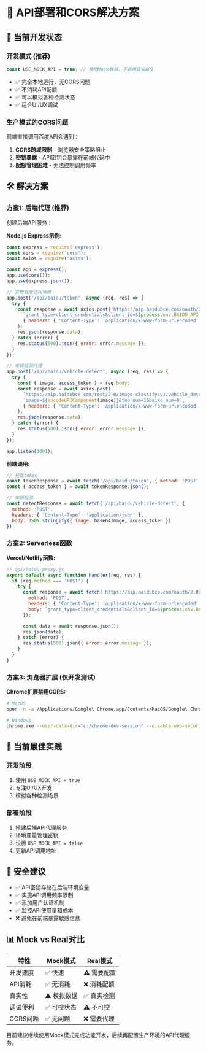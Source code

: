 # 🚀 API部署和CORS解决方案

## 🔧 当前开发状态

### 开发模式 (推荐)
```javascript
const USE_MOCK_API = true; // 使用Mock数据，不调用真实API
```
- ✅ 完全本地运行，无CORS问题
- ✅ 不消耗API配额
- ✅ 可以模拟各种检测状态
- ✅ 适合UI/UX调试

### 生产模式的CORS问题

前端直接调用百度API会遇到：
1. **CORS跨域限制** - 浏览器安全策略阻止
2. **密钥暴露** - API密钥会暴露在前端代码中
3. **配额管理困难** - 无法控制调用频率

## 🛠️ 解决方案

### 方案1: 后端代理 (推荐)

创建后端API服务：

**Node.js Express示例:**
```javascript
const express = require('express');
const cors = require('cors');
const axios = require('axios');

const app = express();
app.use(cors());
app.use(express.json());

// 获取百度访问令牌
app.post('/api/baidu/token', async (req, res) => {
  try {
    const response = await axios.post('https://aip.baidubce.com/oauth/2.0/token',
      `grant_type=client_credentials&client_id=${process.env.BAIDU_API_KEY}&client_secret=${process.env.BAIDU_SECRET_KEY}`,
      { headers: { 'Content-Type': 'application/x-www-form-urlencoded' } }
    );
    res.json(response.data);
  } catch (error) {
    res.status(500).json({ error: error.message });
  }
});

// 车辆检测代理
app.post('/api/baidu/vehicle-detect', async (req, res) => {
  try {
    const { image, access_token } = req.body;
    const response = await axios.post(
      `https://aip.baidubce.com/rest/2.0/image-classify/v1/vehicle_detect?access_token=${access_token}`,
      `image=${encodeURIComponent(image)}&top_num=1&baike_num=0`,
      { headers: { 'Content-Type': 'application/x-www-form-urlencoded' } }
    );
    res.json(response.data);
  } catch (error) {
    res.status(500).json({ error: error.message });
  }
});

app.listen(3001);
```

**前端调用:**
```javascript
// 获取token
const tokenResponse = await fetch('/api/baidu/token', { method: 'POST' });
const { access_token } = await tokenResponse.json();

// 车辆检测
const detectResponse = await fetch('/api/baidu/vehicle-detect', {
  method: 'POST',
  headers: { 'Content-Type': 'application/json' },
  body: JSON.stringify({ image: base64Image, access_token })
});
```

### 方案2: Serverless函数

**Vercel/Netlify函数:**
```javascript
// api/baidu-proxy.js
export default async function handler(req, res) {
  if (req.method === 'POST') {
    try {
      const response = await fetch('https://aip.baidubce.com/oauth/2.0/token', {
        method: 'POST',
        headers: { 'Content-Type': 'application/x-www-form-urlencoded' },
        body: `grant_type=client_credentials&client_id=${process.env.BAIDU_API_KEY}&client_secret=${process.env.BAIDU_SECRET_KEY}`
      });

      const data = await response.json();
      res.json(data);
    } catch (error) {
      res.status(500).json({ error: error.message });
    }
  }
}
```

### 方案3: 浏览器扩展 (仅开发测试)

**Chrome扩展禁用CORS:**
```bash
# MacOS
open -n -a /Applications/Google\ Chrome.app/Contents/MacOS/Google\ Chrome --args --user-data-dir="/tmp/chrome_dev_sess" --disable-web-security

# Windows
chrome.exe --user-data-dir="c:/chrome-dev-session" --disable-web-security
```

## 🎯 当前最佳实践

### 开发阶段
1. 使用 `USE_MOCK_API = true`
2. 专注UI/UX开发
3. 模拟各种检测场景

### 部署阶段
1. 搭建后端API代理服务
2. 环境变量管理密钥
3. 设置 `USE_MOCK_API = false`
4. 更新API调用地址

## 🔐 安全建议

- ✅ API密钥存储在后端环境变量
- ✅ 实施API调用频率限制
- ✅ 添加用户认证机制
- ✅ 监控API使用量和成本
- ❌ 避免在前端暴露敏感信息

## 📊 Mock vs Real对比

| 特性 | Mock模式 | Real模式 |
|------|----------|----------|
| 开发速度 | ✅ 快速 | ⚠️ 需要配置 |
| API消耗 | ✅ 无消耗 | ❌ 消耗配额 |
| 真实性 | ⚠️ 模拟数据 | ✅ 真实检测 |
| 调试便利 | ✅ 可控状态 | ⚠️ 不可控 |
| CORS问题 | ✅ 无问题 | ❌ 需要代理 |

目前建议继续使用Mock模式完成功能开发，后续再配置生产环境的API代理服务。